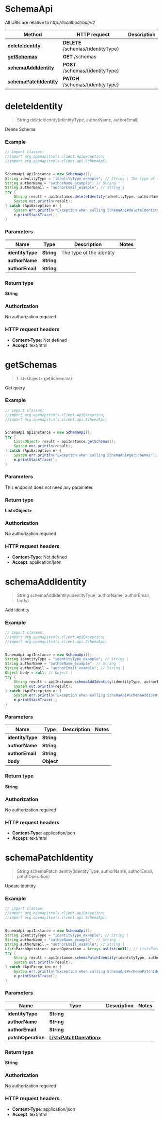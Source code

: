 # SchemaApi

All URIs are relative to *http://localhost/api/v2*

Method | HTTP request | Description
------------- | ------------- | -------------
[**deleteIdentity**](SchemaApi.md#deleteIdentity) | **DELETE** /schemas/{identityType} | 
[**getSchemas**](SchemaApi.md#getSchemas) | **GET** /schemas | 
[**schemaAddIdentity**](SchemaApi.md#schemaAddIdentity) | **POST** /schemas/{identityType} | 
[**schemaPatchIdentity**](SchemaApi.md#schemaPatchIdentity) | **PATCH** /schemas/{identityType} | 


<a name="deleteIdentity"></a>
# **deleteIdentity**
> String deleteIdentity(identityType, authorName, authorEmail)



Delete Schema

### Example
```java
// Import classes:
//import org.openapitools.client.ApiException;
//import org.openapitools.client.api.SchemaApi;


SchemaApi apiInstance = new SchemaApi();
String identityType = "identityType_example"; // String | The type of the identity
String authorName = "authorName_example"; // String | 
String authorEmail = "authorEmail_example"; // String | 
try {
    String result = apiInstance.deleteIdentity(identityType, authorName, authorEmail);
    System.out.println(result);
} catch (ApiException e) {
    System.err.println("Exception when calling SchemaApi#deleteIdentity");
    e.printStackTrace();
}
```

### Parameters

Name | Type | Description  | Notes
------------- | ------------- | ------------- | -------------
 **identityType** | **String**| The type of the identity |
 **authorName** | **String**|  |
 **authorEmail** | **String**|  |

### Return type

**String**

### Authorization

No authorization required

### HTTP request headers

 - **Content-Type**: Not defined
 - **Accept**: text/html

<a name="getSchemas"></a>
# **getSchemas**
> List&lt;Object&gt; getSchemas()



Get query

### Example
```java
// Import classes:
//import org.openapitools.client.ApiException;
//import org.openapitools.client.api.SchemaApi;


SchemaApi apiInstance = new SchemaApi();
try {
    List<Object> result = apiInstance.getSchemas();
    System.out.println(result);
} catch (ApiException e) {
    System.err.println("Exception when calling SchemaApi#getSchemas");
    e.printStackTrace();
}
```

### Parameters
This endpoint does not need any parameter.

### Return type

**List&lt;Object&gt;**

### Authorization

No authorization required

### HTTP request headers

 - **Content-Type**: Not defined
 - **Accept**: application/json

<a name="schemaAddIdentity"></a>
# **schemaAddIdentity**
> String schemaAddIdentity(identityType, authorName, authorEmail, body)



Add identity

### Example
```java
// Import classes:
//import org.openapitools.client.ApiException;
//import org.openapitools.client.api.SchemaApi;


SchemaApi apiInstance = new SchemaApi();
String identityType = "identityType_example"; // String | 
String authorName = "authorName_example"; // String | 
String authorEmail = "authorEmail_example"; // String | 
Object body = null; // Object | 
try {
    String result = apiInstance.schemaAddIdentity(identityType, authorName, authorEmail, body);
    System.out.println(result);
} catch (ApiException e) {
    System.err.println("Exception when calling SchemaApi#schemaAddIdentity");
    e.printStackTrace();
}
```

### Parameters

Name | Type | Description  | Notes
------------- | ------------- | ------------- | -------------
 **identityType** | **String**|  |
 **authorName** | **String**|  |
 **authorEmail** | **String**|  |
 **body** | **Object**|  |

### Return type

**String**

### Authorization

No authorization required

### HTTP request headers

 - **Content-Type**: application/json
 - **Accept**: text/html

<a name="schemaPatchIdentity"></a>
# **schemaPatchIdentity**
> String schemaPatchIdentity(identityType, authorName, authorEmail, patchOperation)



Update identity

### Example
```java
// Import classes:
//import org.openapitools.client.ApiException;
//import org.openapitools.client.api.SchemaApi;


SchemaApi apiInstance = new SchemaApi();
String identityType = "identityType_example"; // String | 
String authorName = "authorName_example"; // String | 
String authorEmail = "authorEmail_example"; // String | 
List<PatchOperation> patchOperation = Arrays.asList(null); // List<PatchOperation> | 
try {
    String result = apiInstance.schemaPatchIdentity(identityType, authorName, authorEmail, patchOperation);
    System.out.println(result);
} catch (ApiException e) {
    System.err.println("Exception when calling SchemaApi#schemaPatchIdentity");
    e.printStackTrace();
}
```

### Parameters

Name | Type | Description  | Notes
------------- | ------------- | ------------- | -------------
 **identityType** | **String**|  |
 **authorName** | **String**|  |
 **authorEmail** | **String**|  |
 **patchOperation** | [**List&lt;PatchOperation&gt;**](List.md)|  |

### Return type

**String**

### Authorization

No authorization required

### HTTP request headers

 - **Content-Type**: application/json
 - **Accept**: text/html

